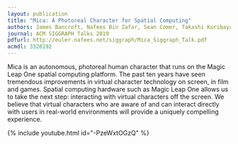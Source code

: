 ```yaml
---
layout: publication
title: "Mica: A Photoreal Character for Spatial Computing"
authors: James Bancroft, Nafees Bin Zafar, Sean Comer, Takashi Kuribayashi, Jonathan Litt, Thomas Miller
journal: ACM SIGGRAPH Talks 2019
pdfurl: http://euler.nafees.net/siggraph/Mica_Siggraph_Talk.pdf
acmdl: 3328192
---
```

Mica is an autonomous, photoreal human character that runs on the Magic Leap One
spatial computing platform. The past ten years have seen tremendous improvements
in virtual character technology on screen, in film and games. Spatial computing
hardware such as Magic Leap One allows us to take the next step: interacting
with virtual characters off the screen. We believe that virtual characters who
are aware of and can interact directly with users in real-world environments
will provide a uniquely compelling experience.

{% include youtube.html id="-PzeWxtOGzQ" %}
